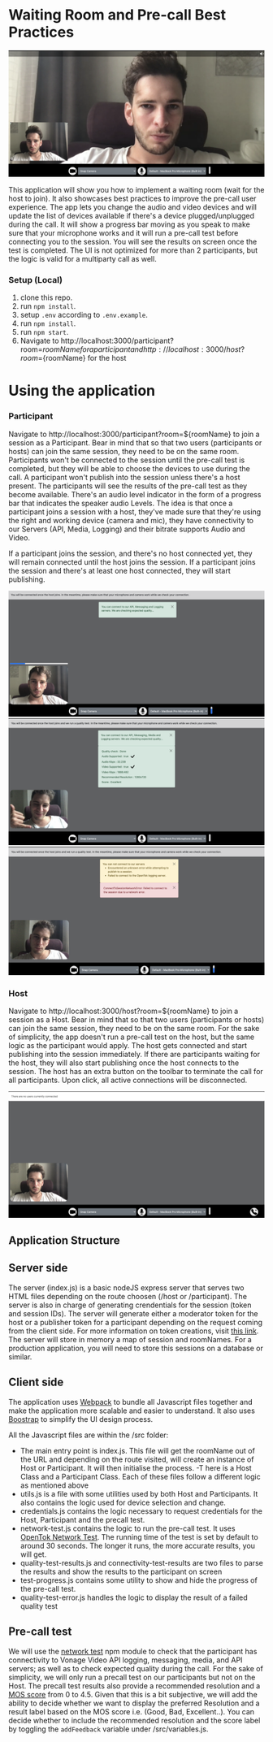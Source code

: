 # Waiting Room and Pre-call Best Practices

![Pre-call result](https://raw.githubusercontent.com/nexmo-se/waiting-room-sample-app/main/src/images/both-participants.png)

This application will show you how to implement a waiting room (wait for the host to join). It also showcases best practices to improve the pre-call user experience. The app lets you change the audio and video devices and will update the list of devices available if there's a device plugged/unplugged during the call. It will show a progress bar moving as you speak to make sure that your microphone works and it will run a pre-call test before connecting you to the session. You will see the results on screen once the test is completed. The UI is not optimized for more than 2 participants, but the logic is valid for a multiparty call as well.

### Setup (Local)

1. clone this repo.
2. run `npm install`.
3. setup `.env` according to `.env.example`.
4. run `npm install`.
5. run `npm start`.
6. Navigate to http://localhost:3000/participant?room=${roomName} for a participant and http://localhost:3000/host?room=${roomName} for the host

# Using the application

### Participant

Navigate to http://localhost:3000/participant?room=${roomName} to join a session as a Participant. Bear in mind that so that two users (participants or hosts) can join the same session, they need to be on the same room.
Participants won't be connected to the session until the pre-call test is completed, but they will be able to choose the devices to use during the call. A participant won't publish into the session unless there's a host present. The participants will see the results of the pre-call test as they become available. There's an audio level indicator in the form of a progress bar that indicates the speaker audio Levels. The idea is that once a participant joins a session with a host, they've made sure that they're using the right and working device (camera and mic), they have connectivity to our Servers (API, Media, Logging) and their bitrate supports Audio and Video.

If a participant joins the session, and there's no host connected yet, they will remain connected until the host joins the session. If a participant joins the session and there's at least one host connected, they will start publishing.

![Pre-call result](https://raw.githubusercontent.com/nexmo-se/waiting-room-sample-app/main/src/images/precall-inprogress.png)
![Pre-call result](https://raw.githubusercontent.com/nexmo-se/waiting-room-sample-app/main/src/images/precall-result.png)
![Pre-call result](https://raw.githubusercontent.com/nexmo-se/waiting-room-sample-app/main/src/images/precall-failed.png)

### Host

Navigate to http://localhost:3000/host?room=${roomName} to join a session as a Host. Bear in mind that so that two users (participants or hosts) can join the same session, they need to be on the same room.
For the sake of simplicity, the app doesn't run a pre-call test on the host, but the same logic as the participant would apply. The host gets connected and start publishing into the session immediately. If there are participants waiting for the host, they will also start publishing once the host connects to the session. The host has an extra button on the toolbar to terminate the call for all participants. Upon click, all active connections will be disconnected.

![Pre-call result](https://raw.githubusercontent.com/nexmo-se/waiting-room-sample-app/main/src/images/host.png)

## Application Structure

## Server side

The server (index.js) is a basic nodeJS express server that serves two HTML files depending on the route choosen (/host or /participant). The server is also in charge of generating crendentials for the session (token and session IDs). The server will generate either a moderator token for the host or a publisher token for a participant depending on the request coming from the client side. For more information on token creations, visit [this link](https://tokbox.com/developer/guides/create-token/node/). The server will store in memory a map of session and roomNames. For a production application, you will need to store this sessions on a database or similar.

## Client side

The application uses [Webpack](https://webpack.js.org/) to bundle all Javascript files together and make the application more scalable and easier to understand. It also uses [Boostrap](https://getbootstrap.com/) to simplify the UI design process.

All the Javascript files are within the /src folder:

- The main entry point is index.js. This file will get the roomName out of the URL and depending on the route visited, will create an instance of Host or Participant. It will then initialise the process.
  -T here is a Host Class and a Participant Class. Each of these files follow a different logic as mentioned above
- utils.js is a file with some utilities used by both Host and Participants. It also contains the logic used for device selection and change.
- credentials.js contains the logic necessary to request credentials for the Host, Participant and the precall test.
- network-test.js contains the logic to run the pre-call test. It uses [OpenTok Network Test](https://www.npmjs.com/package/opentok-network-test-js). The running time of the test is set by default to around 30 seconds. The longer it runs, the more accurate results, you will get.
- quality-test-results.js and connectivity-test-results are two files to parse the results and show the results to the participant on screen
- test-progress.js contains some utility to show and hide the progress of the pre-call test.
- quality-test-error.js handles the logic to display the result of a failed quality test

## Pre-call test

We will use the [network test](https://www.npmjs.com/package/opentok-network-test-js) npm module to check that the participant has connectivity to Vonage Video API logging, messaging, media, and API servers; as well as to check expected quality during the call. For the sake of simplicity, we will only run a precall test on our participants but not on the Host. The precall test results also provide a recommended resolution and a [MOS score](https://www.npmjs.com/package/opentok-network-test-js#mos-estimates) from 0 to 4.5. Given that this is a bit subjective, we will add the ability to decide whether we want to display the preferred Resolution and a result label based on the MOS score i.e. (Good, Bad, Excellent..). You can decide whether to include the recommended resolution and the score label by toggling the `addFeedback` variable under /src/variables.js.
